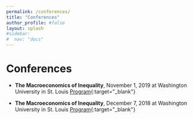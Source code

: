 ```yaml
---
permalink: /conferences/
title: "Conferences"
author_profile: #false
layout: splash
#sidebar:
#  nav: "docs"
---
```


# Conferences
- **The Macroeconomics of Inequality**, November 1, 2019 at Washington University in St. Louis
[Program](https://economics.wustl.edu/events/macroeconomics-inequality?d=2019-11-01){:target="_blank"}

- **The Macroeconomics of Inequality**, December 7, 2018 at Washington University in St. Louis
[Program](https://custom.cvent.com/20310C03166C4C11B1AA63B0D6300264/files/event/4c1478bb923249f0bdd40791f804d089/ed02fb05f0a74a4cb9a55150a377ff0e.pdf){:target="_blank"}
